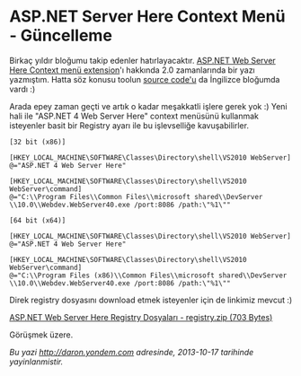 # ASP.NET Server Here Context Menü - Güncelleme
Birkaç yıldır bloğumu takip edenler hatırlayacaktır. [ASP.NET Web Server
Here Context menü
extension](http://daron.yondem.com/tr/post/2efde635-a690-4339-91b1-02dc870a08de)'ı
hakkında 2.0 zamanlarında bir yazı yazmıştım. Hatta söz konusu toolun
[source
code'u](http://daron.yondem.com/en/post/3dd88a31-b300-4849-9243-%0A%0A9f1ab3d22597)
da İngilizce bloğumda vardı :)

Arada epey zaman geçti ve artık o kadar meşakkatli işlere gerek yok :)
Yeni hali ile "ASP.NET 4 Web Server Here" context menüsünü kullanmak
isteyenler basit bir Registry ayarı ile bu işlevselliğe kavuşabilirler.

``` {style="margin-left:40px"}
[32 bit (x86)]
 
[HKEY_LOCAL_MACHINE\SOFTWARE\Classes\Directory\shell\VS2010 WebServer]
@="ASP.NET 4 Web Server Here"
 
[HKEY_LOCAL_MACHINE\SOFTWARE\Classes\Directory\shell\VS2010 WebServer\command]
@="C:\\Program Files\\Common Files\\microsoft shared\\DevServer
\\10.0\\Webdev.WebServer40.exe /port:8086 /path:\"%1\""

[64 bit (x64)]
 
[HKEY_LOCAL_MACHINE\SOFTWARE\Classes\Directory\shell\VS2010 WebServer]
@="ASP.NET 4 Web Server Here"
 
[HKEY_LOCAL_MACHINE\SOFTWARE\Classes\Directory\shell\VS2010 WebServer\command]
@="C:\\Program Files (x86)\\Common Files\\microsoft shared\\DevServer
\\10.0\\Webdev.WebServer40.exe /port:8086 /path:\"%1\""
```

Direk registry dosyasını download etmek isteyenler için de linkimiz
mevcut :)

[ASP.NET Web Server Here Registry Dosyaları - registry.zip (703
Bytes)](media/ASP_NET_4_Server_Here_Context_Menu/registry.zip)

Görüşmek üzere.



*Bu yazi http://daron.yondem.com adresinde, 2013-10-17 tarihinde yayinlanmistir.*
